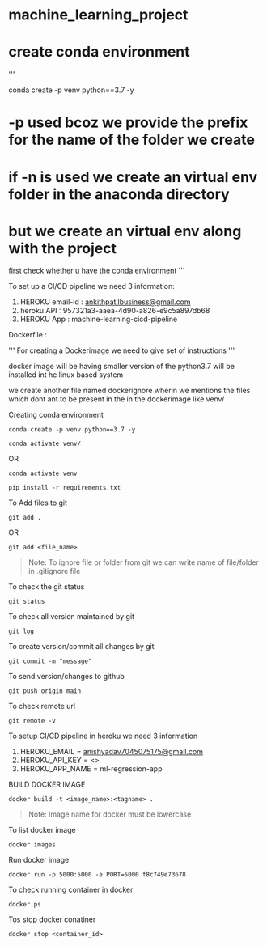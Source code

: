 # machine_learning_project

# create conda environment
'''

conda create -p venv python==3.7 -y

# -p used bcoz we provide the prefix for the name of the folder we create
# if -n is used we create an virtual env folder in the anaconda directory 

# but we create an virtual env along with the project 

first check whether u have the conda environment
''' 

To set up a CI/CD pipeline we need 3 information:
1. HEROKU email-id : ankithpatilbusiness@gmail.com
2. heroku API : 957321a3-aaea-4d90-a826-e9c5a897db68
3. HEROKU App : machine-learning-cicd-pipeline



Dockerfile :

''' For creating a Dockerimage we need to give set of instructions '''

docker image will be having smaller version of the python3.7 will be installed int he linux based system 

we create another file named dockerignore wherin we mentions the files which dont ant to be present in the in the dockerimage
like venv/


Creating conda environment
```
conda create -p venv python==3.7 -y
```
```
conda activate venv/
```
OR 
```
conda activate venv
```

```
pip install -r requirements.txt
```

To Add files to git
```
git add .
```

OR
```
git add <file_name>
```

> Note: To ignore file or folder from git we can write name of file/folder in .gitignore file

To check the git status 
```
git status
```
To check all version maintained by git
```
git log
```

To create version/commit all changes by git
```
git commit -m "message"
```

To send version/changes to github
```
git push origin main
```

To check remote url 
```
git remote -v
```

To setup CI/CD pipeline in heroku we need 3 information
1. HEROKU_EMAIL = anishyadav7045075175@gmail.com
2. HEROKU_API_KEY = <>
3. HEROKU_APP_NAME = ml-regression-app

BUILD DOCKER IMAGE
```
docker build -t <image_name>:<tagname> .
```
> Note: Image name for docker must be lowercase


To list docker image
```
docker images
```

Run docker image
```
docker run -p 5000:5000 -e PORT=5000 f8c749e73678
```

To check running container in docker
```
docker ps
```

Tos stop docker conatiner
```
docker stop <container_id>
```